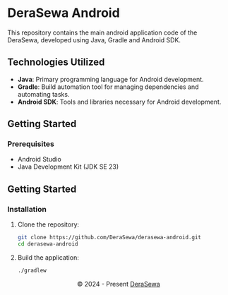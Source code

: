# DeraSewa Android

This repository contains the main android application code of the DeraSewa, developed using Java, Gradle and Android SDK.

## Technologies Utilized
- **Java**: Primary programming language for Android development.
- **Gradle**: Build automation tool for managing dependencies and automating tasks.
- **Android SDK**: Tools and libraries necessary for Android development.

## Getting Started

### Prerequisites
- Android Studio
- Java Development Kit (JDK SE 23)

## Getting Started

### Installation
1. Clone the repository:
   ```sh
   git clone https://github.com/DeraSewa/derasewa-android.git
   cd derasewa-android
2. Build the application:
    ```sh
    ./gradlew
    ```

<p align="center">
  &copy; 2024 - Present <a href="https://derasewa.com" target="_blank">DeraSewa</a>
</p>

